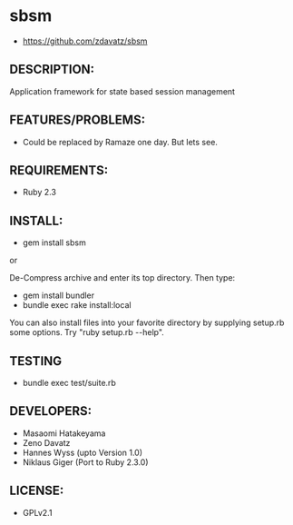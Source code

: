 # sbsm

* https://github.com/zdavatz/sbsm

## DESCRIPTION:

Application framework for state based session management

## FEATURES/PROBLEMS:

* Could be replaced by Ramaze one day. But lets see.

## REQUIREMENTS:

* Ruby 2.3

## INSTALL:

* gem install sbsm

or

De-Compress archive and enter its top directory. Then type:

* gem install bundler
* bundle exec rake install:local

You can also install files into your favorite directory by supplying setup.rb some options. Try "ruby setup.rb --help".

## TESTING

* bundle exec test/suite.rb

## DEVELOPERS:

* Masaomi Hatakeyama
* Zeno Davatz
* Hannes Wyss (upto Version 1.0)
* Niklaus Giger (Port to Ruby 2.3.0)

## LICENSE:

* GPLv2.1
